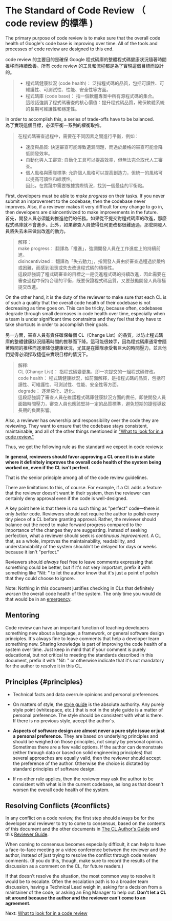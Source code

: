 # The Standard of Code Review （ code review 的標準 )



The primary purpose of code review is to make sure that the overall
code health of Google's code
base is improving over time. All of the tools and processes of code review are
designed to this end.

code review 的主要目的是確保 Google 程式碼庫的整體程式碼健康狀況隨著時間推移而持續改善。所有 code review 的工具和流程都是為了實現這個目標而設計的。

> * 程式碼健康狀況 (code health)： 泛指程式碼的品質，包括可讀性、可維護性、可測試性、性能、安全性等方面。  
> * 程式碼庫 (code base)： 指一個軟體專案中所有源程式碼的集合。  
> 這段話強調了程式碼審查的核心價值：提升程式碼品質，確保軟體系統的長期可維護性和穩定性。  

In order to accomplish this, a series of trade-offs have to be balanced.  
為了實現這個目標，必須平衡一系列的權衡取捨。  
> 在程式碼審查過程中，需要在不同因素之間進行平衡，例如：  
> * 速度與品質: 快速審查可能導致遺漏問題，而過於嚴格的審查可能會降低開發效率。  
> * 自動化與人工審查: 自動化工具可以提高效率，但無法完全取代人工審查。  
> * 個人風格與團隊標準: 允許個人風格可以提高創造力，但統一的風格可以提高可讀性和維護性。  
因此，在實踐中需要根據實際情況，找到一個最佳的平衡點。   

First, developers must be able to _make progress_ on their tasks. If you never
submit an improvement to the codebase, then the codebase never improves. Also,
if a reviewer makes it very difficult for _any_ change to go in, then developers
are disincentivized to make improvements in the future.   
首先，開發人員必須能夠推進他們的任務。如果從不提交對程式碼庫的改進，那麼程式碼庫就不會進步。此外，如果審查人員使得任何更改都很難通過，那麼開發人員將失去未來做出改進的動力。

> 解釋：  
> make progress： 翻譯為「推進」，強調開發人員在工作進度上的持續前進。  
> disincentivized： 翻譯為「失去動力」，指開發人員由於審查過程過於嚴格或困難，而感到沮喪或失去改進程式碼的積極性。  
> 這段話強調了程式碼審查的目標之一是促進程式碼的持續改進，因此需要在審查過程中保持合理的平衡，既要保證程式碼品質，又要鼓勵開發人員積極提交改進。  

On the other hand, it is the duty of the reviewer to make sure that each CL is
of such a quality that the overall code health of their codebase is not
decreasing as time goes on. This can be tricky, because often, codebases degrade
through small decreases in code health over time, especially when a team is
under significant time constraints and they feel that they have to take
shortcuts in order to accomplish their goals.

另一方面，審查人員有責任確保每個 CL（Change List）的品質，以防止程式碼庫的整體健康狀況隨著時間的推移而下降。這可能很棘手，因為程式碼庫通常會隨著時間的推移而逐漸降低健康狀況，尤其是在團隊承受著巨大的時間壓力，並且他們覺得必須採取捷徑來實現目標的情況下。  

> 解釋:  
> CL (Change List)： 指程式碼變更集，即一次提交的一組程式碼修改。  
> code health： 程式碼健康狀況，如前面解釋，是指程式碼的品質，包括可讀性、可維護性、可測試性、性能、安全性等方面。  
> degrade： 逐漸惡化、退化。  
> 這段話強調了審查人員在維護程式碼庫健康狀況方面的責任。即使開發人員面臨時間壓力，審查人員也應該堅持一定的品質標準，避免短期的捷徑導致長期的負面影響。  

Also, a reviewer has ownership and responsibility over the code they are
reviewing. They want to ensure that the codebase stays consistent, maintainable,
and all of the other things mentioned in
["What to look for in a code review."](looking-for.md)

Thus, we get the following rule as the standard we expect in code reviews:

**In general, reviewers should favor approving a CL once it is in a state where
it definitely improves the overall
code health of the system
being worked on, even if the CL isn't perfect.**

That is _the_ senior principle among all of the code review guidelines.

There are limitations to this, of course. For example, if a CL adds a feature
that the reviewer doesn't want in their system, then the reviewer can certainly
deny approval even if the code is well-designed.

A key point here is that there is no such thing as "perfect" code&mdash;there is
only _better_ code. Reviewers should not require the author to polish every tiny
piece of a CL before granting approval. Rather, the reviewer should balance out
the need to make forward progress compared to the importance of the changes they
are suggesting. Instead of seeking perfection, what a reviewer should seek is
_continuous improvement_. A CL that, as a whole, improves the maintainability,
readability, and understandability of the system shouldn't be delayed for days
or weeks because it isn't "perfect."

Reviewers should _always_ feel free to leave comments expressing that something
could be better, but if it's not very important, prefix it with something like
"Nit: " to let the author know that it's just a point of polish that they could
choose to ignore.

Note: Nothing in this document justifies checking in CLs that definitely
_worsen_ the overall code health of the system. The only time you would do that
would be in an [emergency](../emergencies.md).

## Mentoring

Code review can have an important function of teaching developers something new
about a language, a framework, or general software design principles. It's
always fine to leave comments that help a developer learn something new. Sharing
knowledge is part of improving the code health of a system over time. Just keep
in mind that if your comment is purely educational, but not critical to meeting
the standards described in this document, prefix it with "Nit: " or otherwise
indicate that it's not mandatory for the author to resolve it in this CL.

## Principles {#principles}

*   Technical facts and data overrule opinions and personal preferences.

*   On matters of style, the [style guide](http://google.github.io/styleguide/)
    is the absolute authority. Any purely style point (whitespace, etc.) that is
    not in the style guide is a matter of personal preference. The style should
    be consistent with what is there. If there is no previous style, accept the
    author's.

*   **Aspects of software design are almost never a pure style issue or just a
    personal preference.** They are based on underlying principles and should be
    weighed on those principles, not simply by personal opinion. Sometimes there
    are a few valid options. If the author can demonstrate (either through data
    or based on solid engineering principles) that several approaches are
    equally valid, then the reviewer should accept the preference of the author.
    Otherwise the choice is dictated by standard principles of software design.

*   If no other rule applies, then the reviewer may ask the author to be
    consistent with what is in the current codebase, as long as that doesn't
    worsen the overall code health of the system.

## Resolving Conflicts {#conflicts}

In any conflict on a code review, the first step should always be for the
developer and reviewer to try to come to consensus, based on the contents of
this document and the other documents in
[The CL Author's Guide](../developer/index.md) and this
[Reviewer Guide](index.md).

When coming to consensus becomes especially difficult, it can help to have a
face-to-face meeting or a video conference between the reviewer and the author, instead of
just trying to resolve the conflict through code review comments. (If you do
this, though, make sure to record the results of the discussion as a comment on
the CL, for future readers.)

If that doesn't resolve the situation, the most common way to resolve it would
be to escalate. Often the
escalation path is to a broader team discussion, having a Technical Lead weigh in, asking
for a decision from a maintainer of the code, or asking an Eng Manager to help
out. **Don't let a CL sit around because the author and the reviewer can't come
to an agreement.**

Next: [What to look for in a code review](looking-for.md)
